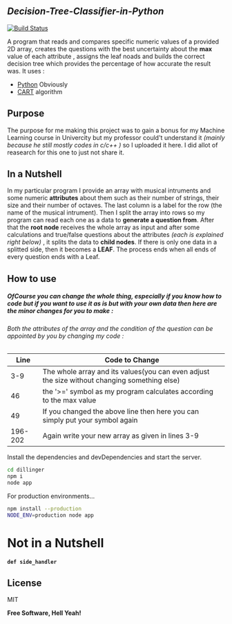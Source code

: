 ## _Decision-Tree-Classifier-in-Python_


[![Build Status](https://travis-ci.org/joemccann/dillinger.svg?branch=master)](https://travis-ci.org/joemccann/dillinger)

A program that reads and compares specific numeric values of a provided 2D array, creates the questions with the best uncertainty about the **max** value of each attribute , assigns the leaf noads and builds the correct decision tree which provides the percentage of how accurate the result was. It uses : 
- [Python] Obviously 
- [CART]  algorithm


## Purpose
The purpose for me making this project was to gain a bonus for my Machine Learning course in Univercity but my professor could't understand it _(mainly because he still mostly codes in c/c++ )_ so I uploaded it here. I did allot of reasearch for this one to just not share it.

## In a Nutshell
In my particular program I provide an array with musical intruments and some numeric **attributes** about them such as their number of strings, their size and their number of octaves. The last column is a label for the row (the name of the  musical intrument).
Then I split the array into rows so my program can read each one as a data to **generate a question from**.
After that the **root node** receives the whole array as input and after some calculations and true/false questions about the attributes _(each is explained right below)_ , it splits the data to **child nodes**. If there is only one data in a splitted side, then it becomes a **LEAF**.
The process ends when all ends of every question ends with a Leaf.

## How to use

##### OfCourse you can change the whole thing, especially if you know how to code but if you want to use it as is but with your own data then here are the minor changes for you to make :

###### Both the attributes of the array and the condition of the question can be appointed by you by changing my code : 

| Line | Code to Change |
| ------ | ------ |
| 3-9 | The whole array and its values(you can even adjust the size without changing something else) |
| 46 | the '>=' symbol as my program calculates according to the max value |
| 49 | If you changed the above line then here you can simply put your symbol again|
| 196-202 | Again write your new array as given in lines 3-9|


Install the dependencies and devDependencies and start the server.

```sh
cd dillinger
npm i
node app
```

For production environments...

```sh
npm install --production
NODE_ENV=production node app
```
# Not in a Nutshell

#### `def side_handler`



## License

MIT

**Free Software, Hell Yeah!**


   [python]: <https://www.python.org/>
   [CART]: <https://www.geeksforgeeks.org/cart-classification-and-regression-tree-in-machine-learning/>
  
